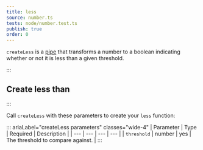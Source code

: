 ```yaml
---
title: less
source: number.ts
tests: node/number.test.ts
publish: true
order: 0
---
```


`createLess` is a [pipe](/docs/logic/pipes-overview) that transforms a number to a boolean indicating whether or not it is less than a given threshold.


:::
## Create less than
:::

Call `createLess` with these parameters to create your `less` function:

::: ariaLabel="createLess parameters" classes="wide-4"
| Parameter | Type | Required | Description |
| --- | --- | --- | --- |
| `threshold` | number | yes | The threshold to compare against. |
:::

